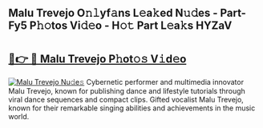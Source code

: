 ## Malu Trevejo O𝚗𝚕yf𝚊ns L𝚎a𝚔ed N𝚞𝚍es - Part-Fy5 P𝚑𝚘tos Vi𝚍𝚎o - H𝚘𝚝 Part L𝚎a𝚔s HYZaV

# <h2><a href="http://kfcg480.oniu.top/?m=Malu+Trevejo">🔗👉 🔴 Malu Trevejo P𝚑ot𝚘𝚜 V𝚒d𝚎o</a></h2>

[![Malu Trevejo Nu𝚍e𝚜](https://i.imgur.com/0qMVB7G.gif)](http://kfcg480.oniu.top/?m=Malu+Trevejo)
Cybernetic performer and multimedia innovator Malu Trevejo, known for publishing dance and lifestyle tutorials through viral dance sequences and compact clips. Gifted vocalist Malu Trevejo, known for their remarkable singing abilities and achievements in the music world.  
